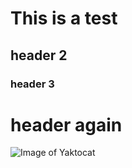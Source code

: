 # This is a test
## header 2
### header 3

# header again

![Image of Yaktocat](https://octodex.github.com/images/yaktocat.png)
